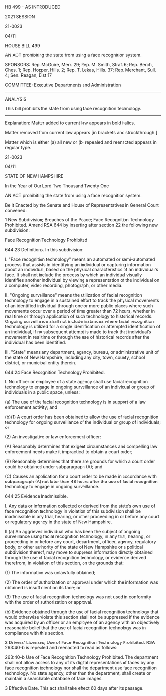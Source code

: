  HB 499 - AS INTRODUCED

 

 

2021 SESSION

 21-0023

 04/11

 

HOUSE BILL 499

 

AN ACT prohibiting the state from using a face recognition system.

 

SPONSORS: Rep. McGuire, Merr. 29; Rep. M. Smith, Straf. 6; Rep. Berch, Ches. 1; Rep. Hopper, Hills. 2; Rep. T. Lekas, Hills. 37; Rep. Merchant, Sull. 4; Sen. Reagan, Dist 17

 

COMMITTEE: Executive Departments and Administration

 

-----------------------------------------------------------------

 

ANALYSIS

 

 This bill prohibits the state from using face recognition technology.

 

- - - - - - - - - - - - - - - - - - - - - - - - - - - - - - - - - - - - - - - - - - - - - - - - - - - - - - - - - - - - - - - - - - - - - - - - - - - 

 

Explanation: Matter added to current law appears in bold italics.

 Matter removed from current law appears [in brackets and struckthrough.]

 Matter which is either (a) all new or (b) repealed and reenacted appears in regular type.

 21-0023

 04/11

 

STATE OF NEW HAMPSHIRE

 

In the Year of Our Lord Two Thousand Twenty One

 

AN ACT prohibiting the state from using a face recognition system.

 

Be it Enacted by the Senate and House of Representatives in General Court convened:

 

 1 New Subdivision; Breaches of the Peace; Face Recognition Technology Prohibited. Amend RSA 644 by inserting after section 22 the following new subdivision:

Face Recognition Technology Prohibited

 644:23 Definitions. In this subdivision:

 I. "Face recognition technology" means an automated or semi-automated process that assists in identifying an individual or capturing information about an individual, based on the physical characteristics of an individual's face. It shall not include the process by which an individual visually identifies another individual by viewing a representation of the individual on a computer, video recording, photograph, or other media.

 II. "Ongoing surveillance" means the utilization of facial recognition technology to engage in a sustained effort to track the physical movements of an identified individual through one or more public places where such movements occur over a period of time greater than 72 hours, whether in real time or through application of such technology to historical records. Ongoing surveillance shall not include instances where facial recognition technology is utilized for a single identification or attempted identification of an individual, if no subsequent attempt is made to track that individual’s movement in real time or through the use of historical records after the individual has been identified.

 III. "State" means any department, agency, bureau, or administrative unit of the state of New Hampshire, including any city, town, county, school district, or municipal entity therein.

 644:24 Face Recognition Technology Prohibited. 

 I. No officer or employee of a state agency shall use facial recognition technology to engage in ongoing surveillance of an individual or group of individuals in a public space, unless:

 (a) The use of the facial recognition technology is in support of a law enforcement activity; and

 (b)(1) A court order has been obtained to allow the use of facial recognition technology for ongoing surveillance of the individual or group of individuals; or

 (2) An investigative or law enforcement officer:

 (A) Reasonably determines that exigent circumstances and compelling law enforcement needs make it impractical to obtain a court order;

 (B) Reasonably determines that there are grounds for which a court order could be obtained under subparagraph (A); and

 (C) Causes an application for a court order to be made in accordance with subparagraph (A) not later than 48 hours after the use of facial recognition technology to engage in ongoing surveillance.

 644:25 Evidence Inadmissible.

 I. Any data or information collected or derived from the state’s own use of face recognition technology in violation of this subdivision shall be inadmissible in any trial, hearing, or other proceeding in or before any court or regulatory agency in the state of New Hampshire.

 II.(a) An aggrieved individual who has been the subject of ongoing surveillance using facial recognition technology, in any trial, hearing, or proceeding in or before any court, department, officer, agency, regulatory body, or other authority of the state of New Hampshire or a political subdivision thereof, may move to suppress information directly obtained through the use of facial recognition technology, or evidence derived therefrom, in violation of this section, on the grounds that:

 (1) The information was unlawfully obtained;

 (2) The order of authorization or approval under which the information was obtained is insufficient on its face; or

 (3) The use of facial recognition technology was not used in conformity with the order of authorization or approval.

 (b) Evidence obtained through the use of facial recognition technology that would otherwise violate this section shall not be suppressed if the evidence was acquired by an officer or an employee of an agency with an objectively reasonable belief that the use of facial recognition technology was in compliance with this section.

 2 Drivers' Licenses; Use of Face Recognition Technology Prohibited. RSA 263:40-b is repealed and reenacted to read as follows:

 263:40-b Use of Face Recognition Technology Prohibited. The department shall not allow access to any of its digital representations of faces by any face recognition technology nor shall the department use face recognition technology. No state agency, other than the department, shall create or maintain a searchable database of face images.

 3 Effective Date. This act shall take effect 60 days after its passage.

